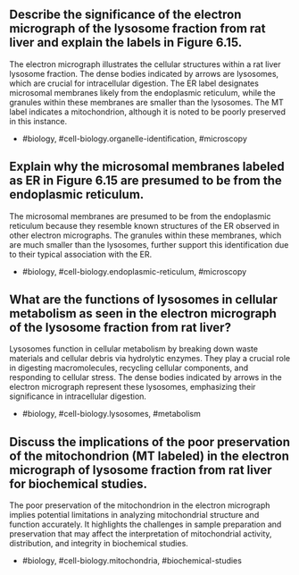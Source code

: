 ## Describe the significance of the electron micrograph of the lysosome fraction from rat liver and explain the labels in Figure 6.15.

The electron micrograph illustrates the cellular structures within a rat liver lysosome fraction. The dense bodies indicated by arrows are lysosomes, which are crucial for intracellular digestion. The ER label designates microsomal membranes likely from the endoplasmic reticulum, while the granules within these membranes are smaller than the lysosomes. The MT label indicates a mitochondrion, although it is noted to be poorly preserved in this instance.

- #biology, #cell-biology.organelle-identification, #microscopy

## Explain why the microsomal membranes labeled as ER in Figure 6.15 are presumed to be from the endoplasmic reticulum.

The microsomal membranes are presumed to be from the endoplasmic reticulum because they resemble known structures of the ER observed in other electron micrographs. The granules within these membranes, which are much smaller than the lysosomes, further support this identification due to their typical association with the ER.

- #biology, #cell-biology.endoplasmic-reticulum, #microscopy

## What are the functions of lysosomes in cellular metabolism as seen in the electron micrograph of the lysosome fraction from rat liver?

Lysosomes function in cellular metabolism by breaking down waste materials and cellular debris via hydrolytic enzymes. They play a crucial role in digesting macromolecules, recycling cellular components, and responding to cellular stress. The dense bodies indicated by arrows in the electron micrograph represent these lysosomes, emphasizing their significance in intracellular digestion.

- #biology, #cell-biology.lysosomes, #metabolism

## Discuss the implications of the poor preservation of the mitochondrion (MT labeled) in the electron micrograph of lysosome fraction from rat liver for biochemical studies.

The poor preservation of the mitochondrion in the electron micrograph implies potential limitations in analyzing mitochondrial structure and function accurately. It highlights the challenges in sample preparation and preservation that may affect the interpretation of mitochondrial activity, distribution, and integrity in biochemical studies.

- #biology, #cell-biology.mitochondria, #biochemical-studies